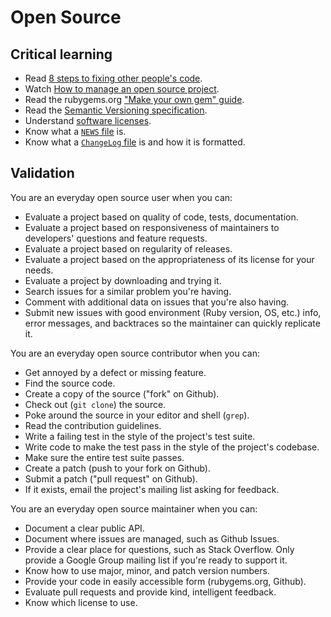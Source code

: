 Open Source
===========

Critical learning
-----------------

* Read [8 steps to fixing other people's code](http://rdd.me/tsf7khhg).
* Watch [How to manage an open source project](http://vimeo.com/45214727).
* Read the rubygems.org ["Make your own gem" guide](http://guides.rubygems.org/make-your-own-gem/).
* Read the [Semantic Versioning specification](http://semver.org/).
* Understand [software licenses](http://playbook.thoughtbot.com/choosing-platforms/software-licenses/).
* Know what a [`NEWS` file](http://www.gnu.org/prep/standards/html_node/NEWS-File.html#NEWS-File) is.
* Know what a [`ChangeLog` file](http://www.gnu.org/prep/standards/html_node/Change-Logs.html#Change-Logs)
  is and how it is formatted.

Validation
----------

You are an everyday open source user when you can:

* Evaluate a project based on quality of code, tests, documentation.
* Evaluate a project based on responsiveness of maintainers to developers'
  questions and feature requests.
* Evaluate a project based on regularity of releases.
* Evaluate a project based on the appropriateness of its license for your
  needs.
* Evaluate a project by downloading and trying it.
* Search issues for a similar problem you're having.
* Comment with additional data on issues that you're also having.
* Submit new issues with good environment (Ruby version, OS, etc.) info,
  error messages, and backtraces so the maintainer can quickly replicate it.

You are an everyday open source contributor when you can:

* Get annoyed by a defect or missing feature.
* Find the source code.
* Create a copy of the source ("fork" on Github).
* Check out (`git clone`) the source.
* Poke around the source in your editor and shell (`grep`).
* Read the contribution guidelines.
* Write a failing test in the style of the project's test suite.
* Write code to make the test pass in the style of the project's codebase.
* Make sure the entire test suite passes.
* Create a patch (push to your fork on Github).
* Submit a patch ("pull request" on Github).
* If it exists, email the project's mailing list asking for feedback.

You are an everyday open source maintainer when you can:

* Document a clear public API.
* Document where issues are managed, such as Github Issues.
* Provide a clear place for questions, such as Stack Overflow. Only provide
  a Google Group mailing list if you're ready to support it.
* Know how to use major, minor, and patch version numbers.
* Provide your code in easily accessible form (rubygems.org, Github).
* Evaluate pull requests and provide kind, intelligent feedback.
* Know which license to use.
